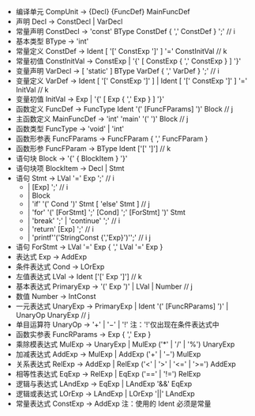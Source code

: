 - 编译单元 CompUnit → {Decl} {FuncDef} MainFuncDef
- 声明 Decl → ConstDecl | VarDecl
- 常量声明 ConstDecl → 'const' BType ConstDef { ',' ConstDef } ';' // i
- 基本类型 BType → 'int'
- 常量定义 ConstDef → Ident [ '[' ConstExp ']' ] '=' ConstInitVal // k
- 常量初值 ConstInitVal → ConstExp | '{' [ ConstExp { ',' ConstExp } ] '}'
- 变量声明 VarDecl → [ 'static' ] BType VarDef { ',' VarDef } ';' // i
- 变量定义 VarDef → Ident [ '[' ConstExp ']' ] | Ident [ '[' ConstExp ']' ] '=' InitVal // k
- 变量初值 InitVal → Exp | '{' [ Exp { ',' Exp } ] '}'
- 函数定义 FuncDef → FuncType Ident '(' [FuncFParams] ')' Block // j
- 主函数定义 MainFuncDef → 'int' 'main' '(' ')' Block // j
- 函数类型 FuncType → 'void' | 'int'
- 函数形参表 FuncFParams → FuncFParam { ',' FuncFParam }
- 函数形参 FuncFParam → BType Ident ['[' ']'] // k
- 语句块 Block → '{' { BlockItem } '}'
- 语句块项 BlockItem → Decl | Stmt
- 语句 Stmt → LVal '=' Exp ';' // i
  - | [Exp] ';' // i
  - | Block
  - | 'if' '(' Cond ')' Stmt [ 'else' Stmt ] // j
  - | 'for' '(' [ForStmt] ';' [Cond] ';' [ForStmt] ')' Stmt
  - | 'break' ';' | 'continue' ';' // i
  - | 'return' [Exp] ';' // i
  - | 'printf''('StringConst {','Exp}')'';' // i j
- 语句 ForStmt → LVal '=' Exp { ',' LVal '=' Exp }
- 表达式 Exp → AddExp
- 条件表达式 Cond → LOrExp
- 左值表达式 LVal → Ident ['[' Exp ']'] // k
- 基本表达式 PrimaryExp → '(' Exp ')' | LVal | Number // j
- 数值 Number → IntConst
- 一元表达式 UnaryExp → PrimaryExp | Ident '(' [FuncRParams] ')' | UnaryOp UnaryExp // j
- 单目运算符 UnaryOp → '+' | '−' | '!' 注：'!'仅出现在条件表达式中
- 函数实参表 FuncRParams → Exp { ',' Exp }
- 乘除模表达式 MulExp → UnaryExp | MulExp ('*' | '/' | '%') UnaryExp
- 加减表达式 AddExp → MulExp | AddExp ('+' | '−') MulExp
- 关系表达式 RelExp → AddExp | RelExp ('<' | '>' | '<=' | '>=') AddExp
- 相等性表达式 EqExp → RelExp | EqExp ('==' | '!=') RelExp
- 逻辑与表达式 LAndExp → EqExp | LAndExp '&&' EqExp
- 逻辑或表达式 LOrExp → LAndExp | LOrExp '||' LAndExp
- 常量表达式 ConstExp → AddExp 注：使用的 Ident 必须是常量
